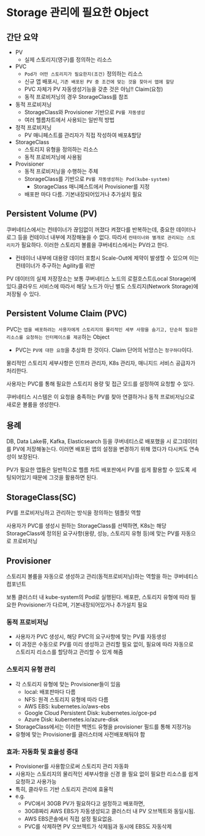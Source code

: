 # Storage 관리에 필요한 Object

## 간단 요약

- PV
  - 실제 스토리지(영구)를 정의하는 리소스
- PVC
  - `Pod가 어떤 스토리지가 필요한지(조건)` 정의하는 리소스
  - 신규 앱 배포시, `기존 배포된 PV 중 조건에 맞는 것을 찾아서 앱에 할당`
  - PVC 자체가 PV 자동생성기능을 갖춘 것은 아님!! Claim(요청)
  - 동적 프로비저닝의 경우 StorageClass를 참조
- 동적 프로비저닝
  - StorageClass와 Provisioner 기반으로 `PV를 자동생성`
  - 여러 헬름차트에서 사용되는 일반적 방법
- 정적 프로비저닝
  - PV 매니페스트를 관리자가 직접 작성하여 배포&할당
- StorageClass
  - 스토리지 유형을 정의하는 리소스
  - 동적 프로비저닝에 사용됨
- Provisioner
  - 동적 프로비저닝을 수행하는 주체
  - StorageClass를 기반으로 `PV를 자동생성하는 Pod(kube-system)`
    - StorageClass 매니페스트에서 Provisioner를 지정
  - 배포판 마다 다름. 기본내장되어있거나 추가설치 필요

## Persistent Volume (PV)

쿠버네티스에서는 컨테이너가 끊임없이 꺼졌다 켜졌다를 반복하는데, 중요한 데이터나 로그 등을 컨테이너 내부에 저장해놓을 수 없다. 따라서 `컨테이너와 별개로 관리되는 스토리지`가 필요하다. 이러한 스토리지 볼륨을 쿠버네티스에서는 PV라고 한다.

- 컨테이너 내부에 대용량 데이터 포함시 Scale-Out에 제약이 발생할 수 있으며 이는 컨테이너가 추구하는 Agility를 위반

PV 데이터의 실제 저장장소는 보통 쿠버네티스 노드의 로컬호스트(Local Storage)에 있다.클라우드 서비스에 따라서 해당 노드가 아닌 별도 스토리지(Network Storage)에 저장될 수 있다.

## Persistent Volume Claim (PVC)

PVC는 `앱을 배포하려는 사용자에게 스토리지의 물리적인 세부 사항을 숨기고, 단순히 필요한 리소스를 요청하는 인터페이스를 제공`하는 Object

- PVC는 `PV에 대한 요청`을 추상화 한 것이다. Claim 단어의 뉘앙스는 `청구하다`이다.

물리적인 스토리지 세부사항은 인프라 관리자, K8s 관리자, 매니지드 서비스 공급자가 처리한다.

사용자는 PVC를 통해 필요한 스토리지 용량 및 접근 모드를 설정하여 요청할 수 있다.

쿠버네티스 시스템은 이 요청을 충족하는 PV를 찾아 연결하거나 동적 프로비저닝으로 새로운 볼륨을 생성한다.

## 용례

DB, Data Lake류, Kafka, Elasticsearch 등을 쿠버네티스로 배포했을 시 로그데이터를 PV에 저장해놓는다. 이러면 배포된 앱의 설정을 변경하기 위해 껐다가 다시켜도 연속성이 보장된다.

PV가 필요한 앱들은 일반적으로 헬름 차트 배포판에서 PV를 쉽게 활용할 수 있도록 세팅되어있기 때문에 그것을 활용하면 된다.

## StorageClass(SC)

PV를 프로비저닝하고 관리하는 방식을 정의하는 템플릿 역할

사용자가 PVC를 생성시 원하는 StorageClass를 선택하면, K8s는 해당 StorageClass에 정의된 요구사항(용량, 성능, 스토리지 유형 등)에 맞는 PV를 자동으로 프로비저닝

## Provisioner

스토리지 볼륨을 자동으로 생성하고 관리(동적프로비저닝)하는 역할을 하는 쿠버네티스 컴포넌트

보통 클러스터 내 kube-system의 Pod로 실행된다. 배포판, 스토리지 유형에 따라 필요한 Provisioner가 다르며, 기본내장되어있거나 추가설치 필요

### 동적 프로비저닝

- 사용자가 PVC 생성시, 해당 PVC의 요구사항에 맞는 PV를 자동생성
- 이 과정은 수동으로 PV를 미리 생성하고 관리할 필요 없이, 필요에 따라 자동으로 스토리지 리소스를 할당하고 관리할 수 있게 해줌

### 스토리지 유형 관리

- 각 스토리지 유형에 맞는 Provisioner들이 있음
  - local: 배포판마다 다름
  - NFS: 원격 스토리지 유형에 따라 다름
  - AWS EBS: kubernetes.io/aws-ebs
  - Google Cloud Persistent Disk: kubernetes.io/gce-pd
  - Azure Disk: kubernetes.io/azure-disk
- StorageClass에서는 이러한 백엔드 유형을 provisioner 필드를 통해 지정가능
- 유형에 맞는 Provisioner를 클러스터에 사전배포해둬야 함

### 효과: 자동화 및 효율성 증대

- Provisioner를 사용함으로써 스토리지 관리 자동화
- 사용자는 스토리지의 물리적인 세부사항을 신경 쓸 필요 없이 필요한 리소스를 쉽게 요청하고 사용가능
- 특히, 클라우드 기반 스토리지 관리에 효율적
- e.g.
  - PVC에서 30GB PV가 필요하다고 설정하고 배포하면,
  - 30GB짜리 AWS EBS가 자동생성되고 클러스터 내 PV 오브젝트와 동일시됨.
  - AWS EBS콘솔에서 직접 설정 필요없음.
  - PVC를 삭제하면 PV 오브젝트가 삭제됨과 동시에 EBS도 자동삭제
